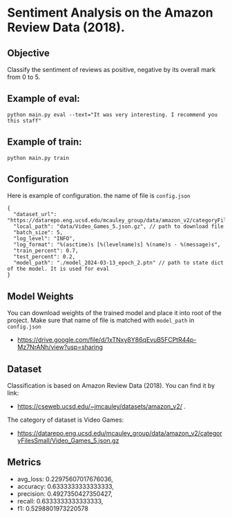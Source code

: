 # Sentiment Analysis on the Amazon Review Data (2018). 
## Objective 
Classify the sentiment of reviews as positive, negative by its overall mark from 0 to 5.
## Example of eval:
```
python main.py eval --text="It was very interesting. I recommend you this staff"
```
## Example of train:
```
python main.py train
```
## Configuration
Here is example of configuration. the name of file is `config.json`
```
{
  "dataset_url": "https://datarepo.eng.ucsd.edu/mcauley_group/data/amazon_v2/categoryFilesSmall/Video_Games_5.json.gz",
  "local_path": "data/Video_Games_5.json.gz", // path to download file
  "batch_size": 5,
  "log_level": "INFO",
  "log_format": "%(asctime)s [%(levelname)s] %(name)s - %(message)s",
  "train_percent": 0.7,
  "test_percent": 0.2,
  "model_path": "./model_2024-03-13_epoch_2.ptn" // path to state dict of the model. It is used for eval
}
```
## Model Weights
You can download weights of the trained model and place it into root of the project. Make sure that name of file is matched with `model_path` in `config.json`
- https://drive.google.com/file/d/1xTNxy8Y86qEvuB5FCPtR44p-Mz7NrANh/view?usp=sharing

## Dataset
Classification is based on Amazon Review Data (2018). You can find it by link: 
- https://cseweb.ucsd.edu/~jmcauley/datasets/amazon_v2/ .

The category of dataset is Video Games:
- https://datarepo.eng.ucsd.edu/mcauley_group/data/amazon_v2/categoryFilesSmall/Video_Games_5.json.gz

## Metrics

- avg_loss: 0.22975607017676036,
- accuracy: 0.6333333333333333,
- precision: 0.4927350427350427,
- recall: 0.6333333333333333,
- f1: 0.5298801973220578
